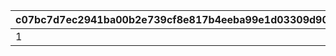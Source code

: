 |c07bc7d7ec2941ba00b2e739cf8e817b4eeba99e1d03309d90d9786b86eb551c|b592e5f6a30653b7aabc37db9529d4f36132a0bba205797dd43cadf2f0718883|0a9b571a89d1a47632d751eadf9cd6476059ae8abd5b43f6391e78a405b80ffc|a82bddde86438467c4c1f8049845fb40472b086a5e3834ca9bd45a23e53e2f9c|
| --- | --- | --- | --- |
|1|1013401|10134110|11001285|